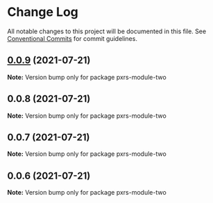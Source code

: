 # Change Log

All notable changes to this project will be documented in this file.
See [Conventional Commits](https://conventionalcommits.org) for commit guidelines.

## [0.0.9](https://github.com/PrinceJoeyLee12/lerna-learn/compare/pxrs-module-two@0.0.8...pxrs-module-two@0.0.9) (2021-07-21)

**Note:** Version bump only for package pxrs-module-two





## 0.0.8 (2021-07-21)

**Note:** Version bump only for package pxrs-module-two





## 0.0.7 (2021-07-21)

**Note:** Version bump only for package pxrs-module-two

## 0.0.6 (2021-07-21)

**Note:** Version bump only for package pxrs-module-two
